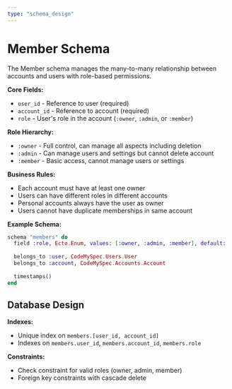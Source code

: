```yaml
---
type: "schema_design"
---
```


# Member Schema

The Member schema manages the many-to-many relationship between accounts and users with role-based permissions.

**Core Fields:**
- `user_id` - Reference to user (required)
- `account_id` - Reference to account (required)
- `role` - User's role in the account (`:owner`, `:admin`, or `:member`)

**Role Hierarchy:**
- `:owner` - Full control, can manage all aspects including deletion
- `:admin` - Can manage users and settings but cannot delete account
- `:member` - Basic access, cannot manage users or settings

**Business Rules:**
- Each account must have at least one owner
- Users can have different roles in different accounts
- Personal accounts always have the user as owner
- Users cannot have duplicate memberships in same account

**Example Schema:**
```elixir
schema "members" do
  field :role, Ecto.Enum, values: [:owner, :admin, :member], default: :member
  
  belongs_to :user, CodeMySpec.Users.User
  belongs_to :account, CodeMySpec.Accounts.Account
  
  timestamps()
end
```

## Database Design

**Indexes:**
- Unique index on `members.[user_id, account_id]`
- Indexes on `members.user_id`, `members.account_id`, `members.role`

**Constraints:**
- Check constraint for valid roles (owner, admin, member)
- Foreign key constraints with cascade delete
